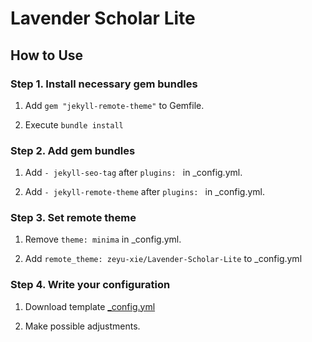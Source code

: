 # Lavender Scholar Lite

## How to Use

### Step 1. Install necessary gem bundles

1. Add ```gem "jekyll-remote-theme"``` to Gemfile.

2. Execute ```bundle install```

### Step 2. Add gem bundles

1. Add ```- jekyll-seo-tag``` after ```plugins: ``` in _config.yml.

2. Add ```- jekyll-remote-theme``` after ```plugins: ``` in _config.yml.

### Step 3. Set remote theme

1. Remove ```theme: minima``` in _config.yml.

2. Add ```remote_theme: zeyu-xie/Lavender-Scholar-Lite``` to _config.yml

### Step 4. Write your configuration

1. Download template [_config.yml](https://zeyu-xie.github.io/Lavender-Scholar-Lite/_config.yml)

2. Make possible adjustments.